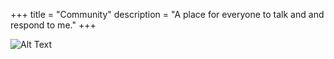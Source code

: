 +++
title = "Community"
description = "A place for everyone to talk and and respond to me."
+++

![Alt Text](https://media.giphy.com/media/EbNGR5ggwmZCpZGBOX/giphy.gif)
